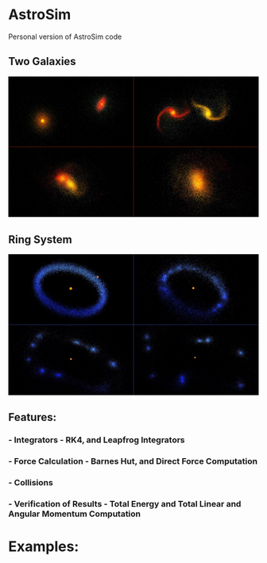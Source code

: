 # AstroSim
Personal version of AstroSim code

## Two Galaxies
![alt text](https://github.com/Ashwin2174/AstroSim_Personal/blob/main/pics/1.png?raw=true)

## Ring System
![alt text](https://github.com/Ashwin2174/AstroSim_Personal/blob/main/pics/2.png?raw=true)

## Features:

### - Integrators - RK4, and Leapfrog Integrators
### - Force Calculation - Barnes Hut, and Direct Force Computation
### - Collisions
### - Verification of Results - Total Energy and Total Linear and Angular Momentum Computation

# Examples:



